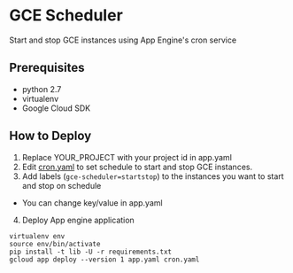 # GCE Scheduler

Start and stop GCE instances using App Engine's cron service

## Prerequisites

* python 2.7
* virtualenv
* Google Cloud SDK

## How to Deploy

1. Replace YOUR_PROJECT with your project id in app.yaml
2. Edit [cron.yaml](https://cloud.google.com/appengine/docs/standard/python/config/cronref) to set schedule to start and stop GCE instances.
3. Add labels (`gce-scheduler=startstop`) to the instances you want to start and stop on schedule
  * You can change key/value in app.yaml
4. Deploy App engine application

  ```
  virtualenv env
  source env/bin/activate
  pip install -t lib -U -r requirements.txt
  gcloud app deploy --version 1 app.yaml cron.yaml
  ```
